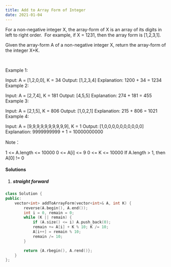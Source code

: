 ```yaml
---
title: Add to Array Form of Integer
date: 2021-01-04
---
```

For a non-negative integer X, the array-form of X is an array of its digits in left to right order.  For example, if X = 1231, then the array form is [1,2,3,1].

Given the array-form A of a non-negative integer X, return the array-form of the integer X+K.

 

Example 1:

Input: A = [1,2,0,0], K = 34
Output: [1,2,3,4]
Explanation: 1200 + 34 = 1234
Example 2:

Input: A = [2,7,4], K = 181
Output: [4,5,5]
Explanation: 274 + 181 = 455
Example 3:

Input: A = [2,1,5], K = 806
Output: [1,0,2,1]
Explanation: 215 + 806 = 1021
Example 4:

Input: A = [9,9,9,9,9,9,9,9,9,9], K = 1
Output: [1,0,0,0,0,0,0,0,0,0,0]
Explanation: 9999999999 + 1 = 10000000000
 

Note：

1 <= A.length <= 10000
0 <= A[i] <= 9
0 <= K <= 10000
If A.length > 1, then A[0] != 0

#### Solutions

1. ##### straight forward

```cpp
class Solution {
public:
    vector<int> addToArrayForm(vector<int>& A, int K) {
        reverse(A.begin(), A.end());
        int i = 0, remain = 0;
        while (K || remain) {
            if (A.size() <= i) A.push_back(0);
            remain += A[i] + K % 10; K /= 10;
            A[i++] = remain % 10;
            remain /= 10;
        }

        return {A.rbegin(), A.rend()};
    }
};
```